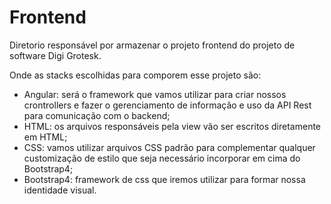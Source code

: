 # Frontend

Diretorio responsável por armazenar o projeto frontend do projeto de software Digi Grotesk.

Onde as stacks escolhidas para comporem esse projeto são:
- Angular: será o framework que vamos utilizar para criar nossos crontrollers e fazer o gerenciamento de informação e uso da API Rest para comunicação com o backend;
- HTML: os arquivos responsáveis pela view vão ser escritos diretamente em HTML;
- CSS: vamos utilizar arquivos CSS padrão para complementar qualquer customização de estilo que seja necessário incorporar em cima do Bootstrap4;
- Bootstrap4: framework de css que iremos utilizar para formar nossa identidade visual.
